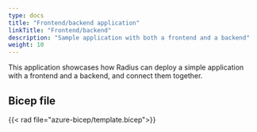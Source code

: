 ```yaml
---
type: docs
title: "Frontend/backend application"
linkTitle: "Frontend/backend"
description: "Sample application with both a frontend and a backend"
weight: 10
---
```


This application showcases how Radius can deploy a simple application with a frontend and a backend, and connect them together.

## Bicep file

{{< rad file="azure-bicep/template.bicep">}}